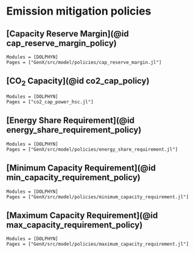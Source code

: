 # Emission mitigation policies

## [Capacity Reserve Margin](@id cap_reserve_margin_policy)

```@autodocs
Modules = [DOLPHYN]
Pages = ["GenX/src/model/policies/cap_reserve_margin.jl"]
```

## [CO$_2$ Capacity](@id co2_cap_policy)

```@autodocs
Modules = [DOLPHYN]
Pages = ["co2_cap_power_hsc.jl"]
```

## [Energy Share Requirement](@id energy_share_requirement_policy)

```@autodocs
Modules = [DOLPHYN]
Pages = ["GenX/src/model/policies/energy_share_requirement.jl"]
```

## [Minimum Capacity Requirement](@id min_capacity_requirement_policy)

```@autodocs
Modules = [DOLPHYN]
Pages = ["GenX/src/model/policies/minimum_capacity_requirement.jl"]
```

## [Maximum Capacity Requirement](@id max_capacity_requirement_policy)

```@autodocs
Modules = [DOLPHYN]
Pages = ["GenX/src/model/policies/maximum_capacity_requirement.jl"]
```
